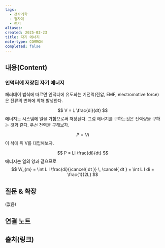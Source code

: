 ```yaml
---
tags:
  - 전자기학
  - 정자계
  - 전기
aliases: 
created: 2025-03-23
title: 자기 에너지
note-type: COMMON
completed: false
---
```


## 내용(Content)

### 인덕터에 저장된 자기 에너지

페러데이 법칙에 따르면 인덕터에 유도되는 기전력(전압, EMF, electromotive force)은 전류의 변화에 의해 발생한다.

$$
V = L \frac{di}{dt}
$$
에너지는 시스템에 일을 가함으로써 저장된다. 그럼 에너지를 구하는것은 전력량을 구하는 것과 같다. 우선 전력을 구해보자.

$$
P = VI
$$
이 식에 위 V를 대입해보자.

$$
P = LI \frac{di}{dt}
$$
에너지는 일의 양과 같으므로
$$
W_{m} = \int L I \frac{di}{\cancel{ dt }} \, \cancel{ dt } = \int L I di = \frac{1}{2L}  
$$


## 질문 & 확장

(없음)

## 연결 노트

## 출처(링크)

